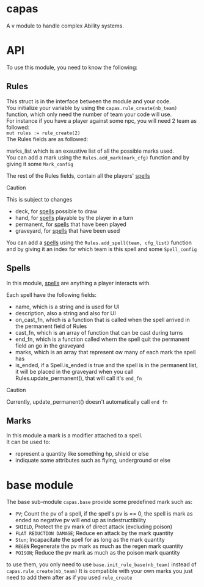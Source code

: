 # capas
A v module to handle complex Ability systems.


# API
To use this module, you need to know the following:

## Rules
This struct is in the interface between the module and your code.  
You initialize your variable by using the ``capas.rule_create(nb_team)`` function, which only need the number of team your code will use.  
For instance if you have a player against some npc, you will need 2 team as followed:  
``
mut rules := rule_create(2)
``  
The Rules fields are as followed:

marks_list which is an exaustive list of all the possible marks used.  
You can add a mark using the ``Rules.add_mark(mark_cfg)`` function and by giving it some ``Mark_config``

The rest of the Rules fields, contain all the players' [spells](#spells) 
> [!CAUTION]
> This is subject to changes
- deck, for [spells](#spells) possible to draw
- hand, for [spells](#spells) playable by the player in a turn
- permanent, for [spells](#spells) that have been played
- graveyard, for [spells](#spells) that have been used

You can add a [spells](#spells) using the ``Rules.add_spell(team, cfg_list)`` function and by giving it an index for which team is this spell and some ``Spell_config``

## Spells

In this module, [spells](#spells) are anything a player interacts with.  


Each spell have the following fields:
- name, which is a string and is used for UI
- description, also a string and also for UI
- on_cast_fn, which is a function that is called when the spell arrived in the permanent field of Rules
- cast_fn, which is an array of function that can be cast during turns
- end_fn, which is a function called whern the spell quit the permanent field an go in the graveyard
- marks, which is an array that represent ow many of each mark the spell has
- is_ended, if a Spell.is_ended is true and the spell is in the permanent list, it will be placed in the graveyard when you call Rules.update_permanent(), that will call it's ``end_fn``
> [!CAUTION]
> Currently, update_permanent() doesn't automatically call ``end fn``

## Marks

In this module a mark is a modifier attached to a spell.  
It can be used to:
- represent a quantity like something hp, shield or else
- indiquate some attributes such as flying, underground or else



# base module
The base sub-module ``capas.base`` provide some predefined mark such as:
- `PV`; Count the pv of a spell, if the spell's pv is == 0, the spell is mark as ended so negative pv will end up as indestructibility
- `SHIELD`, Protect the pv mark of direct attack (excluding poison)
- `FLAT REDUCTION DAMAGE`; Reduce en attack by the mark quantity
- `Stun`; Incapacitate the spell for as long as the mark quantity
- `REGEN` Regenerate the pv mark as much as the regen mark quantity
- `POISON`; Reduce the pv mark as much as the poison mark quantity 

to use them, you only need to use ``base.init_rule_base(nb_team)`` instead of ``capas.rule_create(nb_team)``
It is compatible with your own marks you just need to add them after as if you used ``rule_create``